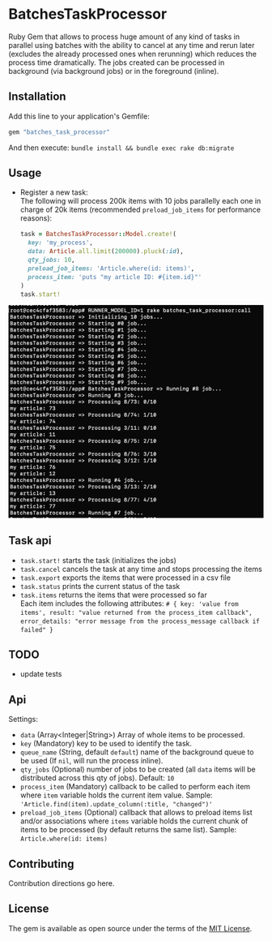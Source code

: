 # BatchesTaskProcessor
Ruby Gem that allows to process huge amount of any kind of tasks in parallel using batches with the ability to cancel at any time and rerun later (excludes the already processed ones when rerunning) which reduces the process time dramatically. 
The jobs created can be processed in background (via background jobs) or in the foreground (inline).

## Installation
Add this line to your application's Gemfile:

```ruby
gem "batches_task_processor"
```
And then execute: `bundle install && bundle exec rake db:migrate`

## Usage 
- Register a new task:     
  The following will process 200k items with 10 jobs parallelly each one in charge of 20k items (recommended `preload_job_items` for performance reasons):
  ```ruby
  task = BatchesTaskProcessor::Model.create!(
    key: 'my_process',
    data: Article.all.limit(200000).pluck(:id),
    qty_jobs: 10,
    preload_job_items: 'Article.where(id: items)',
    process_item: 'puts "my article ID: #{item.id}"'
  )
  task.start!
  ```
![Photo](./img.png)

## Task api  
  - `task.start!` starts the task (initializes the jobs)
  - `task.cancel` cancels the task at any time and stops processing the items
  - `task.export` exports the items that were processed in a csv file
  - `task.status` prints the current status of the task
  - `task.items` returns the items that were processed so far       
    Each item includes the following attributes: `# { key: 'value from items', result: "value returned from the process_item callback", error_details: "error message from the process_message callback if failed" }`

## TODO
- update tests

## Api
Settings:    
- `data` (Array<Integer|String>) Array of whole items to be processed.
- `key` (Mandatory) key to be used to identify the task.
- `queue_name` (String, default `default`) name of the background queue to be used (If `nil`, will run the process inline).
- `qty_jobs` (Optional) number of jobs to be created (all `data` items will be distributed across this qty of jobs). Default: `10`
- `process_item` (Mandatory) callback to be called to perform each item where `item` variable holds the current item value. Sample: `'Article.find(item).update_column(:title, "changed")'`
- `preload_job_items` (Optional) callback that allows to preload items list and/or associations where `items` variable holds the current chunk of items to be processed (by default returns the same list). Sample: `Article.where(id: items)`

## Contributing
Contribution directions go here.

## License
The gem is available as open source under the terms of the [MIT License](https://opensource.org/licenses/MIT).
